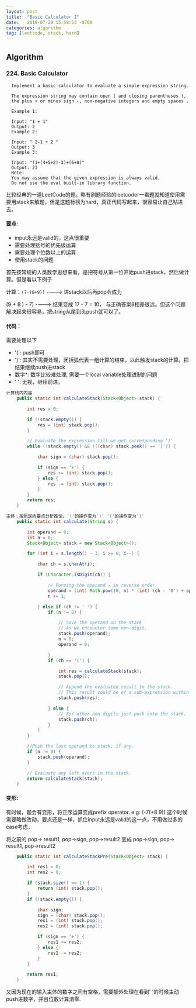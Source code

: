 ```yaml
---
layout: post
title:  "Basic Calculator I"
date:   2019-07-20 15:59:53 -0700
categories: algorithm
tag: [leetcode, stack, hard]
---
```


## Algorithm

### 224. Basic Calculator

```text
  Implement a basic calculator to evaluate a simple expression string.

  The expression string may contain open ( and closing parentheses ), 
  the plus + or minus sign -, non-negative integers and empty spaces .

  Example 1:

  Input: "1 + 1"
  Output: 2
  Example 2:

  Input: " 2-1 + 2 "
  Output: 3
  Example 3:

  Input: "(1+(4+5+2)-3)+(6+8)"
  Output: 23
  Note:
  You may assume that the given expression is always valid.
  Do not use the eval built-in library function.
```

比较经典的一道LeetCode的题。略有刷题经验的leetcoder一看题就知道使用需要用stack来解题，但是这题标榜为hard，真正代码写起来，很容易让自己钻进去。

#### 要点:
- input永远是valid的，这点很重要
- 需要处理括号的优先级运算
- 需要处理个位数以上的运算
- 使用stack的问题

首先按常规的人类数学思想来看，是把符号从第一位开始push进stack，然后做计算。但是看以下例子

计算：`(7-(8+9))` ----> 进stack以后再pop会成为

(9 + 8 ) - 7) ----> 结果变成 17 - 7 = 10， 与正确答案8相差很远。但这个问题解决起来很容易，把string从尾到头push就可以了。

#### 代码：
需要处理以下
- '(': push即可
- ')': 其实不需要处理，闭括弧代表一组计算的结束，以此触发stack的计算。把结果继续push进stack
- 数字*: 数字比较难处理, 需要一个local variable处理进制的问题
- ' ': 无视，继续前进。


```java
计算栈内内容
    public static int calculateStack(Stack<Object> stack) {

        int res = 0;

        if (!stack.empty()) {
            res = (int) stack.pop();
        }

        // Evaluate the expression till we get corresponding ')'
        while (!stack.empty() && !((char) stack.peek() == ')')) {

            char sign = (char) stack.pop();

            if (sign == '+') {
                res += (int) stack.pop();
            } else {
                res -= (int) stack.pop();
            }
        }
        return res;
    }
```

```java
主体：按照逆向要点分析推论，'('的操作变为')' '('的操作变为')'
    public static int calculate(String s) {

        int operand = 0;
        int n = 0;
        Stack<Object> stack = new Stack<Object>();

        for (int i = s.length() - 1; i >= 0; i--) {

            char ch = s.charAt(i);

            if (Character.isDigit(ch)) {

                // Forming the operand - in reverse order.
                operand = (int) Math.pow(10, n) * (int) (ch - '0') + operand;
                n += 1;

            } else if (ch != ' ') {
                if (n != 0) {

                    // Save the operand on the stack
                    // As we encounter some non-digit.
                    stack.push(operand);
                    n = 0;
                    operand = 0;

                }
                if (ch == '(') {

                    int res = calculateStack(stack);
                    stack.pop();

                    // Append the evaluated result to the stack.
                    // This result could be of a sub-expression within the parenthesis.
                    stack.push(res);

                } else {
                    // For other non-digits just push onto the stack.
                    stack.push(ch);
                }
            }
        }

        //Push the last operand to stack, if any.
        if (n != 0) {
            stack.push(operand);
        }

        // Evaluate any left overs in the stack.
        return calculateStack(stack);
    }
```

#### 变形:
有时候，题会有变形，将正序运算变成prefix operator. e.g: (-7(+8 9))
这个时候需要略做改动，要点还是一样，抓住input永远是valid的这一点，不用做过多的case考虑，

将之前的
pop-> result1, pop->sign, pop->result2 变成 pop->sign, pop-> result1, pop->result2

``` java
    public static int calculateStackPre(Stack<Object> stack) {

        int res1 = 0;
        int res2 = 0;

        if (stack.size() == 1) {
            return (int) stack.pop();
        }
        if (!stack.empty()) {

            char sign;
            sign = (char) stack.pop();
            res1 = (int) stack.pop();
            res2 = (int) stack.pop();

            if (sign == '+') {
                res1 += res2;
            } else {
                res1 -= res2;
            }
        }

        return res1;
    }
```
又因为现在的输入主体的数字之间有空格，需要额外处理在看到' '的时候主动push进数字，并且位数计算清零.